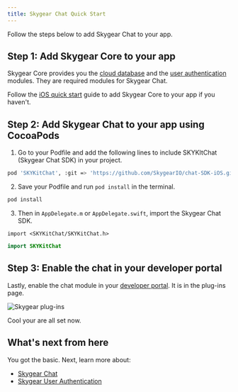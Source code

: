 ```yaml
---
title: Skygear Chat Quick Start
---
```

Follow the steps below to add Skygear Chat to your app.

## Step 1: Add Skygear Core to your app

Skygear Core provides you the [cloud database](https://docs.skygear.io/guides/cloud-db/basics/js/) and the [user authentication](https://docs.skygear.io/guides/auth/basics/js/) modules. They are required modules for Skygear Chat.

Follow the [iOS quick start](https://docs.skygear.io/guides/quickstart/iOS/) guide to add Skygear Core to your app if you haven't.

## Step 2: Add Skygear Chat to your app using CocoaPods

1. Go to your Podfile and add the following lines to include SKYKItChat (Skygear Chat SDK) in your project.

```bash
pod 'SKYKitChat', :git => 'https://github.com/SkygearIO/chat-SDK-iOS.git'
```
2. Save your Podfile and run `pod install` in the terminal.

```bash
pod install
```
3. Then in `AppDelegate.m` or `AppDelegate.swift`, import the Skygear Chat SDK.

```obj-c
import <SKYKitChat/SKYKitChat.h>
```
```swift
import SKYKitChat
```

## Step 3: Enable the chat in your developer portal

Lastly, enable the chat module in your [developer portal](https://portal.skygear.io/apps). It is in the plug-ins page.

![Skygear plug-ins](/assets/common/enable-chat-plugin-on-portal.png)

Cool your are all set now.

## What's next from here

You got the basic. Next, learn more about:
* [Skygear Chat](https://docs.skygear.io/guides/chat/basics/ios/)
* [Skygear User Authentication](https://docs.skygear.io/guides/auth/basics/ios/)
